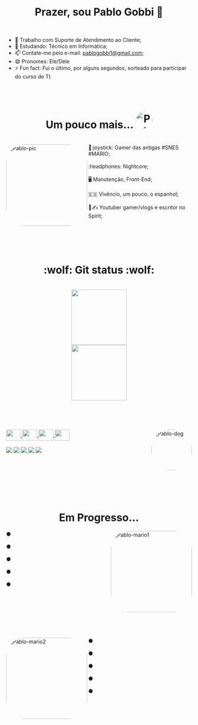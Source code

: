 <h1 align="center"> Prazer, sou Pablo Gobbi 🤖 </h1><br>

- 🔭 Trabalho com Suporte de Atendimento ao Cliente;
- 🌱 Estudando: Técnico em Informática;
- 📫 Contate-me pelo e-mail: pablogobbi1@gmail.com;
- 😄 Pronomes: Ele/Dele
- ⚡ Fun fact: Fui o último, por alguns segundos, sorteado para participar do curso de TI.

<br>
  <br>
  
  <h1 align="center"> Um pouco mais... <img  alt="Pablo-book" height="45" style="border-radius:50px;" src="https://media.giphy.com/media/1TgECF0mNVirC/giphy.gif"> </h1><br>
  
  
  
  <div>
  <img align="left" alt="Pablo-pic" height="220" style="border-radius:50px;" src="https://share-cdn.picrew.me/shareImg/org/202202/338224_7xfF5vbB.png">
    </div>
  <div style>
  💜:joystick: Gamer das antigas #SNES #MARIO;
    <br><br>
  :headphones: Nightcore;
    <br><br>
  🖥️ Manutenção, Front-End;
    <br><br>
  🇪🇸 Vivêncio, um pouco, o espanhol;
    <br><br>
 🎥✍ Youtuber gamer/vlogs e escritor no Spirit;
  
  
  <br><br><br><br>
  <h1 align="center"> 
  :wolf: Git status :wolf:
  
  </h1><br>
  
<div align="center">
  <a href="https://github.com/Pablo-Gobbi">
  <img height="150" src="https://github-readme-stats.vercel.app/api?username=Pablo-Gobbi&show_icons=true&theme=radical&include_all_commits=true&count_private=true"/>
    <br>
  <img height="150" src="https://github-readme-stats.vercel.app/api/top-langs/?username=Pablo-Gobbi&layout=compact&langs_count=7&theme=radical"/>
</div>
  
  <br><br>
  
  <div style="display: inline_block"><br>
  <img align="center" alt="" height="30" width="40" src="https://cdn.jsdelivr.net/gh/devicons/devicon/icons/html5/html5-original.svg">
  <img align="center" alt="" height="30" width="40" src="https://cdn.jsdelivr.net/gh/devicons/devicon/icons/css3/css3-original.svg">
  <img align="center" alt="" height="30" width="40" src="https://cdn.jsdelivr.net/gh/devicons/devicon/icons/dart/dart-original.svg" />
  <img align="center" alt="" height="30" width="40" src="https://cdn.jsdelivr.net/gh/devicons/devicon/icons/flutter/flutter-original.svg" />
    <img align="right" alt="Pablo-dog" height="110" style="border-radius:50px;" src="https://media.giphy.com/media/3o7abAHdYvZdBNnGZq/giphy.gif">
  </div><br>
  
  <div>
  <a href = "mailto:pablogobbi1@gmail.com"><img src="https://img.shields.io/badge/-Gmail-%23333?style=for-the-badge&logo=gmail&logoColor=white" target="_blank"></a>
  <a href="https://www.instagram.com/pablaogob/" target="_blank"><img src="https://img.shields.io/badge/-Instagram-%23E4405F?style=for-the-badge&logo=instagram&logoColor=white" target="_blank"></a>
  <a href="https://www.linkedin.com/in/pablo-gobbi/" target="_blank"><img src="https://img.shields.io/badge/-LinkedIn-%230077B5?style=for-the-badge&logo=linkedin&logoColor=white" target="_blank"></a> 
  <a href="https://www.youtube.com/channel/UCGdvXJY_evJ6-gTJ3zskPwQ" target="_blank"><img src="https://img.shields.io/badge/YouTube-FF0000?style=for-the-badge&logo=youtube&logoColor=white" target="_blank"></a> 
    <a href="" target="_blank"><img src="https://img.shields.io/badge/Steam-000000?style=for-the-badge&logo=steam&logoColor=white" target="_blank"></a>
    
 
  </div>
  
  
   
  <br><br><br>
    <br><br><br>
 
  
  <h1 align="center"> Em Progresso... </h1>
  
  <img align="right" alt="Pablo-mario1" height="220" style="border-radius:50px;" src="https://i.pinimg.com/originals/42/c8/e7/42c8e72c6db1985ac6b67148fb507958.gif">
  ●
    <br><br>
  ●
    <br><br>
  ●
    <br><br>
  ●
    <br><br>
  ●
  <br><br><br>
      <br><br><br>
      <br><br><br>
    
  <img align="left" alt="Pablo-mario2" height="220" style="border-radius:50px;" src="https://i.pinimg.com/originals/6e/8f/12/6e8f1226d97e436e05aed03dfc8b9b34.gif">
  ●
    <br><br>
  ●
    <br><br>
  ●
    <br><br>
  ●
    <br><br>
  ●
  
  
